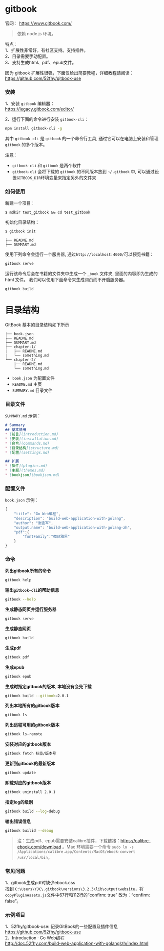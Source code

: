 ﻿
# gitbook

官网： https://www.gitbook.com/

> 依赖 node.js 环境。
 
特点：  
1、扩展性非常好，有社区支持。支持插件。  
2、目录需要手动配置。  
3、支持生成html、pdf、epub文件。  

因为 gitbook 扩展性很强，下面仅给出简要教程，详细教程请阅读：https://github.com/52fhy/gitbook-use

### 安装

1、安装 `gitbook` 编辑器：  
https://legacy.gitbook.com/editor/  


2、运行下面的命令进行安装 `gitbook-cli`：
```bash
npm install gitbook-cli -g
```

其中 `gitbook-cli` 是 `gitbook` 的一个命令行工具, 通过它可以在电脑上安装和管理 `gitbook` 的多个版本。

注意：
- `gitbook-cli` 和 `gitbook` 是两个软件
- `gitbook-cli` 会将下载的 `gitbook` 的不同版本放到 `~/.gitbook` 中, 可以通过设置`GITBOOK_DIR`环境变量来指定另外的文件夹

### 如何使用

新建一个项目：
``` $
$ mdkir test_gitbook && cd test_gitbook
```

初始化目录结构：
``` bash
$ gitbook init
```


```
├── README.md
├── SUMMARY.md
```

使用下列命令会运行一个服务器, 通过`http://localhost:4000/`可以预览书籍：

```bash
gitbook serve
```

运行该命令后会在书籍的文件夹中生成一个 `_book` 文件夹, 里面的内容即为生成的 html 文件。
我们可以使用下面命令来生成网页而不开启服务器。

```bash
gitbook build
```

# 目录结构

GitBook 基本的目录结构如下所示
```
├── book.json
├── README.md
├── SUMMARY.md
├── chapter-1/
|   ├── README.md
|   └── something.md
└── chapter-2/
    ├── README.md
    └── something.md
```

- `book.json` 为配置文件
- `README.md` 主页
- `SUMMARY.md` 目录文件

### 目录文件

`SUMMARY.md` 示例：

```  markdown
# Summary
## 基本使用
* [前言](introduction.md)
* [安装](installation.md)
* [命令](commands.md)
* [目录结构](structure.md)
* [配置](settings.md)

## 扩展
* [插件](plugins.md)
* [主题](themes.md)
* [bookjson](bookjson.md)
```

### 配置文件

`book.json` 示例： 
``` js
{
    "title": "Go Web编程",
    "description": "build-web-application-with-golang",
    "author": "谢孟军",
    "output.name": "build-web-application-with-golang-zh",
	"pdf":{
		"fontFamily":"微软雅黑"
	}
}
```

### 命令

**列出gitbook所有的命令**
```bash
gitbook help
```

**输出`gitbook-cli`的帮助信息**
```bash
gitbook --help
```

**生成静态网页并运行服务器**
```bash
gitbook serve
```

**生成静态网页**
```bash
gitbook build
```

**生成pdf**
```bash
gitbook pdf
```

**生成epub**
```bash
gitbook epub
```

**生成时指定gitbook的版本, 本地没有会先下载**
```bash
gitbook build --gitbook=2.0.1
```

**列出本地所有的gitbook版本**
```bash
gitbook ls
```

**列出远程可用的gitbook版本**
```bash
gitbook ls-remote
```

**安装对应的gitbook版本**
```bash
gitbook fetch 标签/版本号
```

**更新到gitbook的最新版本**
```bash
gitbook update
```

**卸载对应的gitbook版本**
```bash
gitbook uninstall 2.0.1
```

**指定log的级别**
```bash
gitbook build --log=debug
```

**输出错误信息**
```bash
gitbook builid --debug
```

> 注：生成pdf、epub需要安装calibre插件，下载链接：https://calibre-ebook.com/download 。Mac 环境需要一个命令 `sudo ln -s /Applications/calibre.app/Contents/MacOS/ebook-convert /usr/local/bin`。

### 常见问题

1、gitbook生成pdf时缺少ebook.css  
找到 `C:\Users\YJC\.gitbook\versions\3.2.3\lib\output\website`，将`copyPluginAssets.js`文件中67行和112行的“confirm: true” 改为：“confirm: false”。

### 示例项目

1、52fhy/gitbook-use: 记录GitBook的一些配置及插件信息  
https://github.com/52fhy/gitbook-use  
2、Introduction · Go Web编程  
http://doc.52fhy.com/build-web-application-with-golang/zh/index.html



